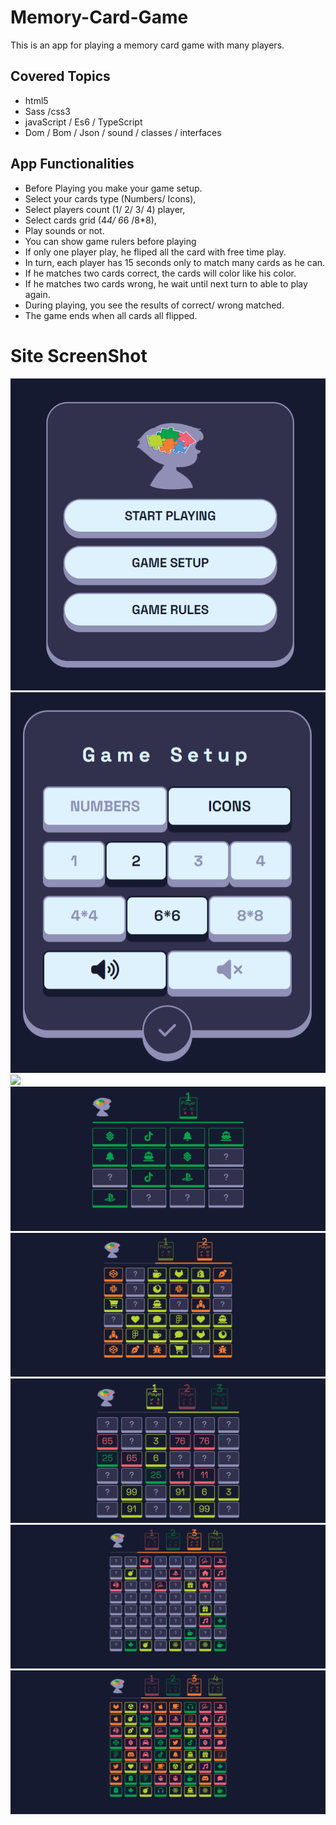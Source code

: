 # Memory-Card-Game
This is an app for playing a memory card game with many players.
## Covered Topics
  - html5
  - Sass /css3
  - javaScript / Es6 / TypeScript
  - Dom / Bom / Json / sound / classes / interfaces
## App Functionalities
  - Before Playing you make your game setup.
  - Select your cards type (Numbers/ Icons),
  - Select players count (1/ 2/ 3/ 4) player,
  - Select cards grid (4*4/ 6*6 /8*8),
  - Play sounds or not.
  - You can show game rulers before playing
  - If only one player play, he fliped all the card with free time play.
  - In turn, each player has 15 seconds only to match many cards as he can.
  - If he matches two cards correct, the cards will color like his color.
  - If he matches two cards wrong, he wait until next turn to able to play again.
  - During playing, you see the results of correct/ wrong matched.
  - The game ends when all cards all flipped.
# Site ScreenShot
![](Memory-Cards-Game-main-menu.png)
![](Memory-Cards-Game-game-setup.png)
![](Memory-Cards-Game-rules.png)
![](Memory-Cards-Game-players-1.png)
![](Memory-Cards-Game-players-2.png)
![](Memory-Cards-Game-players-3.png)
![](Memory-Cards-Game-players-4-1.png)
![](Memory-Cards-Game-players-4-2.png)
